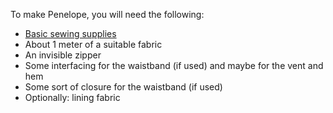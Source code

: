 To make Penelope, you will need the following:

- [Basic sewing supplies](/docs/sewing/basic-sewing-supplies)
- About 1 meter of a suitable fabric 
- An invisible zipper
- Some interfacing for the waistband (if used) and maybe for the vent and hem
- Some sort of closure for the waistband (if used)
- Optionally: lining fabric